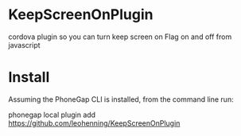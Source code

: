 KeepScreenOnPlugin
==================

cordova plugin so you can turn keep screen on Flag on and off from javascript

Install
==================
Assuming the PhoneGap CLI is installed, from the command line run:

phonegap local plugin add https://github.com/leohenning/KeepScreenOnPlugin

